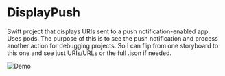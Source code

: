 
# DisplayPush
Swift project that displays URIs sent to a push notification-enabled app. Uses pods. The purpose of this is to see the push notification and process another action for debugging projects. So I can flip from one storyboard to this one and see just URIs/URLs or the full .json if needed.

![Demo](https://github.com/krypted/DisplayPush/blob/main/480.gif)
